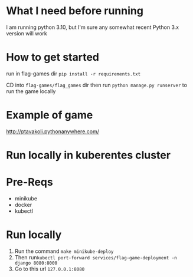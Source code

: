 # What I need before running
I am running python 3.10, but I'm sure any somewhat recent Python 3.x version will work

# How to get started
run in flag-games dir `pip install -r requirements.txt` 

CD into `flag-games/flag_games` dir then run `python manage.py runserver` to run the game locally

# Example of game
http://ptavakoli.pythonanywhere.com/


# Run locally in kuberentes cluster
# Pre-Reqs 
- minikube
- docker
- kubectl

# Run locally
1. Run the command `make minikube-deploy`
2. Then run`kubectl port-forward services/flag-game-deployment -n django 8080:8000`
3. Go to this url `127.0.0.1:8080`